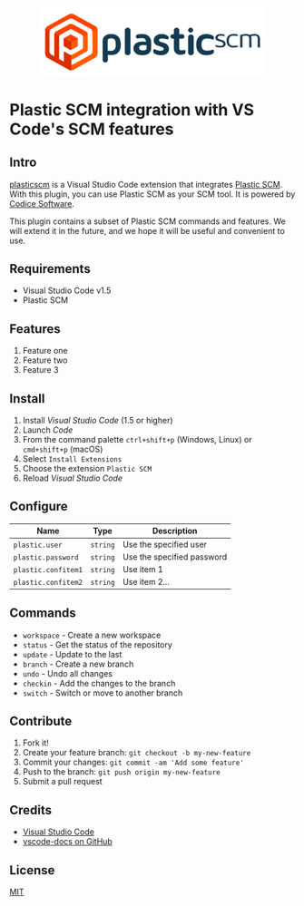 <p align="center">
  <img src="images/logo-full.svg" alt="Plastic SCM" width="400" />
</p>

# Plastic SCM integration with VS Code's SCM features


## Intro

[plasticscm](https://marketplace.visualstudio.com/items?itemName=Plastic.vscode-plasticscm)
is a Visual Studio Code extension that integrates [Plastic SCM](https://www.plasticscm.com/).
With this plugin, you can use Plastic SCM as your SCM tool. It is powered by
[Codice Software](https://www.plasticscm.com/).

This plugin contains a subset of Plastic SCM commands and features. We will
extend it in the future, and we hope it will be useful and convenient to use.

## Requirements

* Visual Studio Code v1.5
* Plastic SCM

## Features

1. Feature one
2. Feature two
3. Feature 3

## Install

1. Install *Visual Studio Code* (1.5 or higher)
2. Launch *Code*
3. From the command palette `ctrl+shift+p` (Windows, Linux) or `cmd+shift+p`
  (macOS)
4. Select `Install Extensions`
5. Choose the extension `Plastic SCM`
6. Reload *Visual Studio Code*

## Configure

|Name                               |Type       |Description
|-----------------------------------|-----------|-----------
|`plastic.user`                     |`string`   |Use the specified user
|`plastic.password`                 |`string`   |Use the specified password
|`plastic.confitem1`                |`string`   |Use item 1
|`plastic.confitem2`                |`string`   |Use item 2...

## Commands

* `workspace` - Create a new workspace
* `status` -  Get the status of the repository
* `update` -  Update to the last
* `branch` - Create a new branch
* `undo` - Undo all changes
* `checkin` - Add the changes to the branch
* `switch` - Switch or move to another branch

## Contribute

1. Fork it!
2. Create your feature branch: `git checkout -b my-new-feature`
3. Commit your changes: `git commit -am 'Add some feature'`
4. Push to the branch: `git push origin my-new-feature`
5. Submit a pull request

## Credits

* [Visual Studio Code](https://code.visualstudio.com/)
* [vscode-docs on GitHub](https://github.com/Microsoft/vscode-docs)

## License

[MIT](LICENSE.md)
